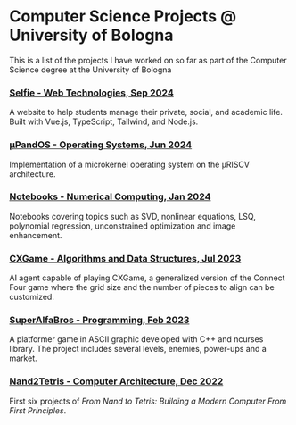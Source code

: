 # Computer Science Projects @ University of Bologna
This is a list of the projects I have worked on so far as part of the Computer Science degree at the University of Bologna

### [Selfie - Web Technologies, Sep 2024](https://github.com/mattiaferrarini/Selfie)
A website to help students manage their private, social, and academic life. Built with Vue.js, TypeScript, Tailwind, and Node.js.

### [µPandOS - Operating Systems, Jun 2024](https://github.com/maforn/microPandOS)
Implementation of a microkernel operating system on the µRISCV architecture.

### [Notebooks - Numerical Computing, Jan 2024](https://github.com/mattiaferrarini/Numerical-Computing)
Notebooks covering topics such as SVD, nonlinear equations, LSQ, polynomial regression, unconstrained optimization and image enhancement.

### [CXGame - Algorithms and Data Structures, Jul 2023](https://github.com/maforn/CXGame) 
AI agent capable of playing CXGame, a generalized version of the Connect Four game where the grid size and the number of pieces to align can be customized. 

### [SuperAlfaBros - Programming, Feb 2023](https://github.com/maforn/SuperAlfaBros)
A platformer game in ASCII graphic developed with C++ and ncurses library.
The project includes several levels, enemies, power-ups and a market.

### [Nand2Tetris - Computer Architecture, Dec 2022](https://github.com/mattiaferrarini/Nand2Tetris)
First six projects of _From Nand to Tetris: Building a Modern Computer From First Principles_.
